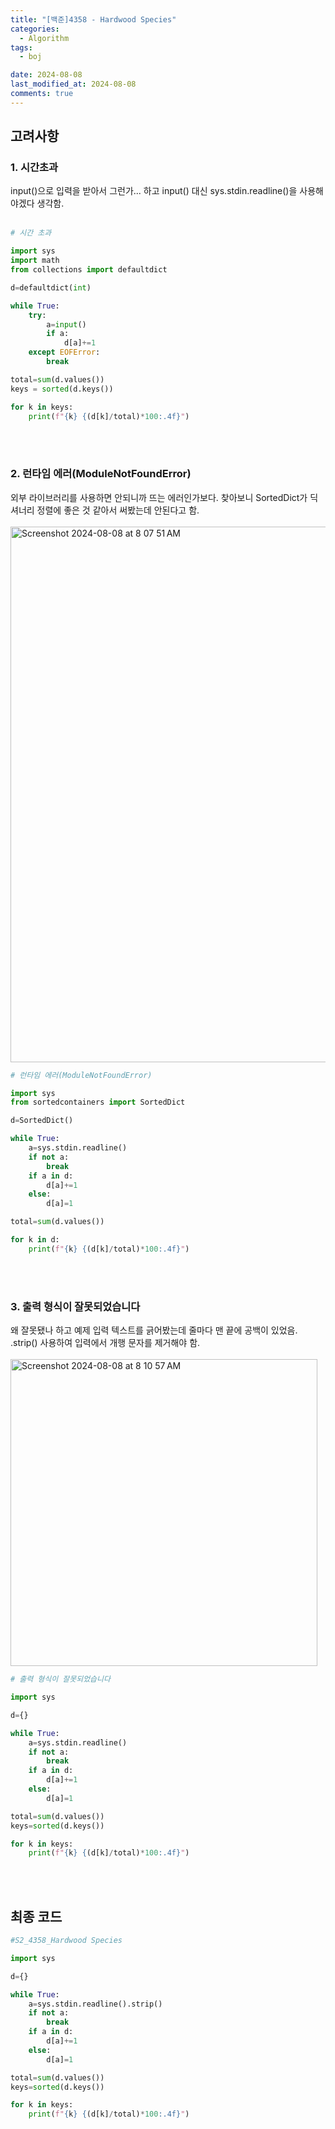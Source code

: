 ```yaml
---
title: "[백준]4358 - Hardwood Species"
categories:
  - Algorithm
tags:
  - boj

date: 2024-08-08
last_modified_at: 2024-08-08
comments: true
---
```

## 고려사항
### 1. 시간초과<br/>
input()으로 입력을 받아서 그런가... 하고 input() 대신 sys.stdin.readline()을 사용해야겠다 생각함.<br/><br/>
```python
# 시간 초과

import sys
import math
from collections import defaultdict

d=defaultdict(int)

while True:
    try:
        a=input()
        if a:
            d[a]+=1
    except EOFError:
        break

total=sum(d.values())
keys = sorted(d.keys())

for k in keys:
    print(f"{k} {(d[k]/total)*100:.4f}")
```

<br/><br/>
### 2. 런타임 에러(ModuleNotFoundError)<br/>
외부 라이브러리를 사용하면 안되니까 뜨는 에러인가보다. 찾아보니 SortedDict가 딕셔너리 정렬에 좋은 것 같아서 써봤는데 안된다고 함.<br/><br/><img width="857" alt="Screenshot 2024-08-08 at 8 07 51 AM" src="https://github.com/user-attachments/assets/c1d156e3-66e5-40b9-93d6-8dc90a61a864">

```python
# 런타임 에러(ModuleNotFoundError)

import sys
from sortedcontainers import SortedDict

d=SortedDict()

while True:
    a=sys.stdin.readline()
    if not a:
        break
    if a in d:
        d[a]+=1
    else:
        d[a]=1

total=sum(d.values())

for k in d:
    print(f"{k} {(d[k]/total)*100:.4f}")
```

<br/><br/>
### 3. 출력 형식이 잘못되었습니다	<br/>
왜 잘못됐나 하고 예제 입력 텍스트를 긁어봤는데 줄마다 맨 끝에 공백이 있었음. .strip() 사용하여 입력에서 개행 문자를 제거해야 함. <br/><br/><img width="491" alt="Screenshot 2024-08-08 at 8 10 57 AM" src="https://github.com/user-attachments/assets/6adbc409-05aa-428e-923d-0f6ddd0aa494">

```python
# 출력 형식이 잘못되었습니다

import sys

d={}

while True:
    a=sys.stdin.readline()
    if not a:
        break
    if a in d:
        d[a]+=1
    else:
        d[a]=1

total=sum(d.values())
keys=sorted(d.keys())

for k in keys:
    print(f"{k} {(d[k]/total)*100:.4f}")
```
 
 
 <br/><br/>
## 최종 코드 
```python
#S2_4358_Hardwood Species

import sys

d={}

while True:
    a=sys.stdin.readline().strip()
    if not a:
        break
    if a in d:
        d[a]+=1
    else:
        d[a]=1

total=sum(d.values())
keys=sorted(d.keys())

for k in keys:
    print(f"{k} {(d[k]/total)*100:.4f}")
```





